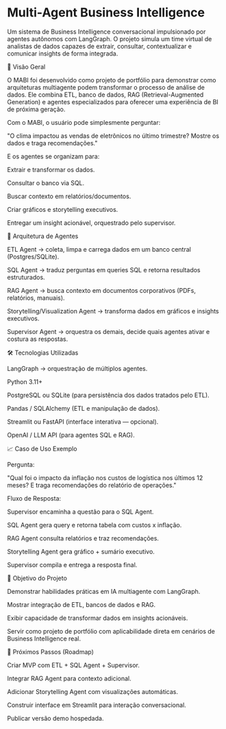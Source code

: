 # Multi-Agent Business Intelligence

Um sistema de Business Intelligence conversacional impulsionado por agentes autônomos com LangGraph.
O projeto simula um time virtual de analistas de dados capazes de extrair, consultar, contextualizar e comunicar insights de forma integrada.

🚀 Visão Geral

O MABI foi desenvolvido como projeto de portfólio para demonstrar como arquiteturas multiagente podem transformar o processo de análise de dados.
Ele combina ETL, banco de dados, RAG (Retrieval-Augmented Generation) e agentes especializados para oferecer uma experiência de BI de próxima geração.

Com o MABI, o usuário pode simplesmente perguntar:

"O clima impactou as vendas de eletrônicos no último trimestre? Mostre os dados e traga recomendações."

E os agentes se organizam para:

Extrair e transformar os dados.

Consultar o banco via SQL.

Buscar contexto em relatórios/documentos.

Criar gráficos e storytelling executivos.

Entregar um insight acionável, orquestrado pelo supervisor.

🧩 Arquitetura de Agentes

ETL Agent → coleta, limpa e carrega dados em um banco central (Postgres/SQLite).

SQL Agent → traduz perguntas em queries SQL e retorna resultados estruturados.

RAG Agent → busca contexto em documentos corporativos (PDFs, relatórios, manuais).

Storytelling/Visualization Agent → transforma dados em gráficos e insights executivos.

Supervisor Agent → orquestra os demais, decide quais agentes ativar e costura as respostas.

🛠️ Tecnologias Utilizadas

LangGraph
 → orquestração de múltiplos agentes.

Python 3.11+

PostgreSQL ou SQLite (para persistência dos dados tratados pelo ETL).

Pandas / SQLAlchemy (ETL e manipulação de dados).

Streamlit ou FastAPI (interface interativa — opcional).

OpenAI / LLM API (para agentes SQL e RAG).

📈 Caso de Uso Exemplo

Pergunta:

"Qual foi o impacto da inflação nos custos de logística nos últimos 12 meses? E traga recomendações do relatório de operações."

Fluxo de Resposta:

Supervisor encaminha a questão para o SQL Agent.

SQL Agent gera query e retorna tabela com custos x inflação.

RAG Agent consulta relatórios e traz recomendações.

Storytelling Agent gera gráfico + sumário executivo.

Supervisor compila e entrega a resposta final.

🎯 Objetivo do Projeto

Demonstrar habilidades práticas em IA multiagente com LangGraph.

Mostrar integração de ETL, bancos de dados e RAG.

Exibir capacidade de transformar dados em insights acionáveis.

Servir como projeto de portfólio com aplicabilidade direta em cenários de Business Intelligence real.

📌 Próximos Passos (Roadmap)

 Criar MVP com ETL + SQL Agent + Supervisor.

 Integrar RAG Agent para contexto adicional.

 Adicionar Storytelling Agent com visualizações automáticas.

 Construir interface em Streamlit para interação conversacional.

 Publicar versão demo hospedada.